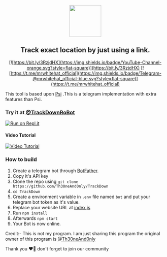 
<p align='center'><img style="height:100px;width:100px" src="icon1.png" ></p>

<h2 align='center'>Track exact location by just using a link.</h2>

<div align="center">

[![https://bit.ly/3RzjdHX](https://img.shields.io/badge/YouTube-Channel-orange.svg?style=flat-square)](https://bit.ly/3RzjdHX)
[![https://t.me/mrwhitehat_official](https://img.shields.io/badge/Telegram-@mrwhitehat_official-blue.svg?style=flat-square)](https://t.me/mrwhitehat_official)

</div>

This tool is based upon [Psi](https://github.com/Th30neAnd0nly/Psi) .This is a telegram implementation with extra features than Psi.
### Try it at [@TrackDownRoBot](https://t.me/TrackDownRoBot)


[![Run on Repl.it](https://repl.it/badge/github/Th30neAnd0nly/TrackDown)](https://repl.it/github/Th30neAnd0nly/TrackDown)
 
#### Video Tutorial 

[![Video Tutorial](https://github.com/mrwhitehat908hacker/TLTB/blob/main/videoimage.jpg)](https://video.hardlimit.com/w/b2PieppVWBu3WqHcJqRvWg)
 

### How to build
1. Create a telegram bot through [BotFather](https://t.me/BotFather).
1. Copy it's API key
1. Clone the repo using `git clone https://github.com/Th30neAnd0nly/TrackDown`
1. `cd TrackDown`
1. Create a environment variable in `.env` file named `bot` and put your telegram bot token as it's value.
1. Replace your website URL at [index.js](https://github.com/Th30neAnd0nly/TrackDown/blob/8d2b963bc96d34282589d47240a9db56b5ce79f5/index.js#L15)
1. Run `npm install`
1. Afterwards `npm start`
1. Your Bot is now online.


Credit:- This is not my program. I am just sharing this program the original owner of this program is [@Th30neAnd0nly](https://github.com/Th30neAnd0nly/)

Thank you ❤️🥰 don't forget to join our community 
